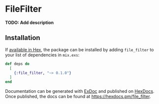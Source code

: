 # FileFilter

**TODO: Add description**

## Installation

If [available in Hex](https://hex.pm/docs/publish), the package can be installed
by adding `file_filter` to your list of dependencies in `mix.exs`:

```elixir
def deps do
  [
    {:file_filter, "~> 0.1.0"}
  ]
end
```

Documentation can be generated with [ExDoc](https://github.com/elixir-lang/ex_doc)
and published on [HexDocs](https://hexdocs.pm). Once published, the docs can
be found at <https://hexdocs.pm/file_filter>.

